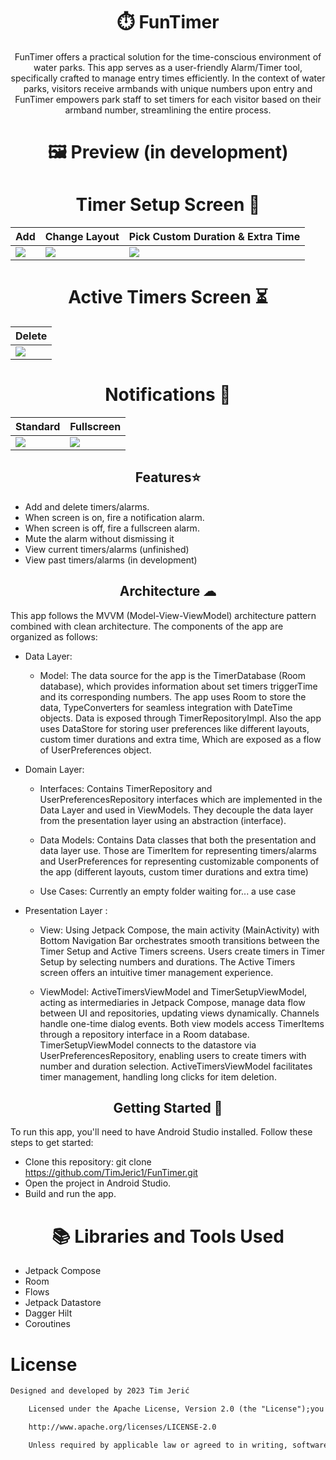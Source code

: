 # <h1 align="center">⏱️ FunTimer</h1>

<p align="center">FunTimer offers a practical solution for the time-conscious environment of water parks. This app serves as a user-friendly Alarm/Timer tool, specifically crafted to manage entry times efficiently. In the context of water parks, visitors receive armbands with unique numbers upon entry and  FunTimer empowers park staff to set timers for each visitor based on their armband number, streamlining the entire process.</>

# <h1 align="center">🖼 Preview (in development) </h1>

# <h1 align="center">Timer Setup Screen 📝</h1>

| Add                                                                                | Change Layout                                                                                | Pick Custom Duration & Extra Time                                                                                  |
|------------------------------------------------------------------------------------|----------------------------------------------------------------------------------------------|--------------------------------------------------------------------------------------------------------------------|
| ![](https://github.com/TimJeric1/FunTimer/blob/master/ScreenGifs/add.gif?raw=true) | ![](https://github.com/TimJeric1/FunTimer/blob/master/ScreenGifs/change_layout.gif?raw=true) | ![](https://github.com/TimJeric1/FunTimer/blob/master/ScreenGifs/pick_custom_duration_and_extra_time.gif?raw=true) |

# <h1 align="center">Active Timers Screen ⏳</h1>

| Delete                                                                                |
|---------------------------------------------------------------------------------------| 
| ![](https://github.com/TimJeric1/FunTimer/blob/master/ScreenGifs/delete.gif?raw=true) |

# <h1 align="center">Notifications 📳</h1>

| Standard                                                                                    | Fullscreen                                                                                             |
|---------------------------------------------------------------------------------------------|--------------------------------------------------------------------------------------------------------|
| ![](https://github.com/TimJeric1/FunTimer/blob/master/ScreenGifs/notification.gif?raw=true) | ![](https://github.com/TimJeric1/FunTimer/blob/master/ScreenGifs/fullscreen_notification.gif?raw=true) |

<h2 align="center">Features⭐</h2>

- Add and delete timers/alarms.
- When screen is on, fire a notification alarm.
- When screen is off, fire a fullscreen alarm.
- Mute the alarm without dismissing it
- View current timers/alarms (unfinished)
- View past timers/alarms (in development)

<h2 align="center">Architecture ☁</h2>

This app follows the MVVM (Model-View-ViewModel) architecture pattern combined with clean
architecture. The components of the app are organized as follows:

- Data Layer:
    - Model: The data source for the app is the TimerDatabase (Room database), which provides
      information about set timers triggerTime and its corresponding numbers. The app uses Room to
      store the data, TypeConverters for seamless integration with DateTime objects. Data is exposed
      through TimerRepositoryImpl. Also the app uses DataStore for storing user preferences like
      different layouts, custom timer durations and extra time, Which are exposed as a flow of
      UserPreferences object.

- Domain Layer:

    - Interfaces: Contains TimerRepository and UserPreferencesRepository interfaces which are
      implemented in the Data Layer and used in ViewModels. They decouple the data layer from the
      presentation layer using an abstraction (interface).

    - Data Models: Contains Data classes that both the presentation and data layer use. Those are
      TimerItem for representing timers/alarms and UserPreferences for representing customizable
      components of the app (different layouts, custom timer durations and extra time)

    - Use Cases: Currently an empty folder waiting for... a use case

- Presentation Layer :

    - View: Using Jetpack Compose, the main activity (MainActivity) with Bottom Navigation Bar
      orchestrates smooth transitions between the Timer Setup and Active Timers screens. Users
      create timers in Timer Setup by selecting numbers and durations. The Active Timers screen
      offers an intuitive timer management experience.

    - ViewModel: ActiveTimersViewModel and TimerSetupViewModel, acting as intermediaries in Jetpack
      Compose, manage data flow between UI and repositories, updating views dynamically. Channels
      handle one-time dialog events. Both view models access TimerItems through a repository
      interface in a Room database. TimerSetupViewModel connects to the datastore via
      UserPreferencesRepository, enabling users to create timers with number and duration selection.
      ActiveTimersViewModel facilitates timer management, handling long clicks for item deletion.

<h2 align="center">Getting Started 🚀</h2>

To run this app, you'll need to have Android Studio installed. Follow these steps to get started:

- Clone this repository: git clone https://github.com/TimJeric1/FunTimer.git
- Open the project in Android Studio.
- Build and run the app.

# <h1 align="center">📚 Libraries and Tools Used </h1>

<p align="center">

- Jetpack Compose
- Room
- Flows
- Jetpack Datastore
- Dagger Hilt
- Coroutines

</p>

# License

```xml
Designed and developed by 2023 Tim Jerić

    Licensed under the Apache License, Version 2.0 (the "License");you may not use this file except in compliance with the License.You may obtain a copy of the License at

    http://www.apache.org/licenses/LICENSE-2.0

    Unless required by applicable law or agreed to in writing, software distributed under the License is distributed on an "AS IS" BASIS,WITHOUT WARRANTIES OR CONDITIONS OF ANY KIND, either express or implied.See the License for the specific language governing permissions and limitations under the License.
```